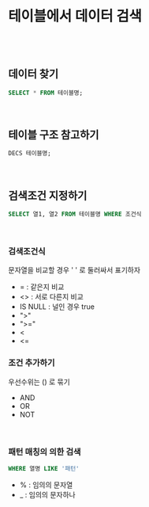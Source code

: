 # 테이블에서 데이터 검색

<br/>

<br/>

## 데이터 찾기

```sql
SELECT * FROM 테이블명;
```

<br/>

## 테이블 구조 참고하기

```sql
DECS 테이블명;
```

<br/>

## 검색조건 지정하기

```sql
SELECT 열1, 열2 FROM 테이블명 WHERE 조건식
```

<br/>

### 검색조건식

문자열을 비교할 경우 ' ' 로 둘러싸서 표기하자

- = : 같은지 비교
- <> : 서로 다른지 비교
- IS NULL : 널인 경우 true
- ">"
- ">="
- <
- <=

### 조건 추가하기

우선수위는 () 로 묶기

- AND
- OR
- NOT

<br/>

### 패턴 매칭의 의한 검색

```sql
WHERE 열명 LIKE '패턴' 
```

- % : 임의의 문자열
- _ : 임의의 문자하나